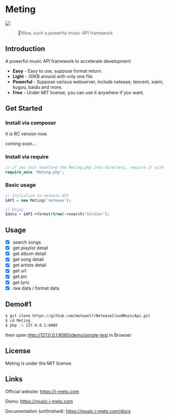 # Meting

![](http://ww2.sinaimg.cn/large/a15b4afegw1fbg1l7wn09j20fw05gq34)

 > :lollipop:Wow, such a powerful music API framework

## Introduction
A powerful music API framework to accelerate development

 + **Easy** - Easy to use, suppose format return.
 + **Light** - 30KB around with only one file.
 + **Powerful** - Suppose various webserver, include netease, tencent, xiami, kugou, baidu and more.
 + **Free** - Under MIT license, you can use it anywhere if you want.

## Get Started

### Install via composer
It is RC version now.

coming soon...

### Install via require
```php
// if you just download the Meting.php into directory, require it with the correct path.
require_once 'Meting.php';
```

### Basic usage
```php
// Initialize to netease API
$API = new Meting('netease');

// Enjoy
$data = $API->format(true)->search('Soldier');
```

## Usage
 - [x] search songs
 - [x] get playlist detail
 - [x] get album detail
 - [x] get song detail
 - [x] get artists detail
 - [x] get url
 - [x] get pic
 - [x] get lyric
 - [x] raw data / format data

## Demo#1
```bash
$ git clone https://github.com/metowolf/NeteaseCloudMusicApi.git
$ cd Meting
$ php -S 127.0.0.1:8080
```
then open http://127.0.0.1:8080/demo/simple-test in Browser

## License
Meting is under the MIT license.

## Links
Official website: https://i-meto.com

Demo: https://music.i-meto.com

Documentation (unfinished): https://music.i-meto.com/docs

